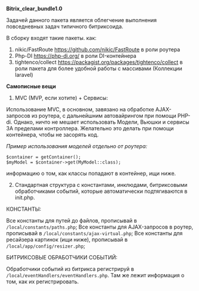 **Bitrix_clear_bundle1.0**

Задачей данного пакета является облегчение выполнения повседневных задач типичного битриксоида.

В сборку входят такие пакеты. как:

1) nikic/FastRoute https://github.com/nikic/FastRoute в роли роутера
2) Php-DI https://php-di.org/ в роли DI-контейнера
3) tightenco/collect https://packagist.org/packages/tightenco/collect в роли пакета для более удобной работы с массивами (Коллекции laravel)

**Самописные вещи**

1) MVC (MVP, если хотите) + Сервисы:

Использование MVC, в основном, завязано на обработке AJAX-запросов из роутера, с дальнейшним автовайрингом при помощи PHP-di. Однако, ничто не мешает использовать Модели, Вьюшки и сервисы ЗА пределами контроллера. Желательно это делать при помощи контейнера, чтобы не засорять код.

_Пример использования моделей отдельно от роутера:_

    $container = getContainer();
    $myModel = $container->get(MyModel::class);

информацию о том, как классы попадают в контейнер, ищи ниже.

2) Стандартная структура с константами, инклюдами, битриксовыми обработчиками событий, которые автоматически подтягиваются в init.php.

КОНСТАНТЫ:

Все константы для путей до файлов, прописывай в `/local/constants/paths.php`;
Все константы для AJAX-запросов в роутер, прописывай в `/local/constants/ajax-virtual.php`;
Все константы для ресайзера картинок (ищи ниже), прописывай в `/local/app/config/resizer.php`;

БИТРИКСОВЫЕ ОБРАБОТЧИКИ СОБЫТИЙ:

Обработчики событий из битрикса регистрируй в `/local/eventHandlers/eventHandlers.php`. Там же лежит информация о том, как их регистрировать.